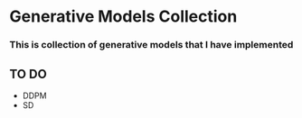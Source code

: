 # Generative Models Collection

### This is collection of generative models that I have implemented

## TO DO
* DDPM
* SD
